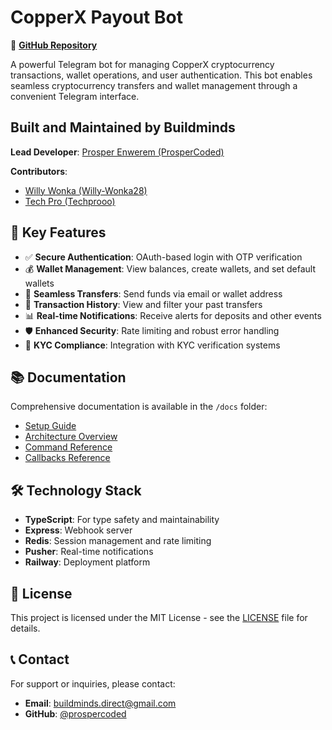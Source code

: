 # CopperX Payout Bot

🚀 **[GitHub Repository](https://github.com/ProsperCoded/Copperx-Payout)**

A powerful Telegram bot for managing CopperX cryptocurrency transactions, wallet operations, and user authentication. This bot enables seamless cryptocurrency transfers and wallet management through a convenient Telegram interface.

## Built and Maintained by Buildminds

**Lead Developer**: [Prosper Enwerem (ProsperCoded)](https://github.com/prospercoded)

**Contributors**:

- [Willy Wonka (Willy-Wonka28)](https://github.com/Willy-Wonka28)
- [Tech Pro (Techprooo)](https://github.com/Techprooo)

## 📌 Key Features

- ✅ **Secure Authentication**: OAuth-based login with OTP verification
- 💰 **Wallet Management**: View balances, create wallets, and set default wallets
- 💸 **Seamless Transfers**: Send funds via email or wallet address
- 🔄 **Transaction History**: View and filter your past transfers
- 📊 **Real-time Notifications**: Receive alerts for deposits and other events
- 🛡️ **Enhanced Security**: Rate limiting and robust error handling
- 🚫 **KYC Compliance**: Integration with KYC verification systems

## 📚 Documentation

Comprehensive documentation is available in the `/docs` folder:

- [Setup Guide](./docs/setup.md)
- [Architecture Overview](./docs/architecture.md)
- [Command Reference](./docs/commands/index.md)
- [Callbacks Reference](./docs/callbacks/index.md)

## 🛠️ Technology Stack

- **TypeScript**: For type safety and maintainability
- **Express**: Webhook server
- **Redis**: Session management and rate limiting
- **Pusher**: Real-time notifications
- **Railway**: Deployment platform

## 📄 License

This project is licensed under the MIT License - see the [LICENSE](./LICENSE) file for details.

## 📞 Contact

For support or inquiries, please contact:

- **Email**: buildminds.direct@gmail.com
- **GitHub**: [@prospercoded](https://github.com/prospercoded)
